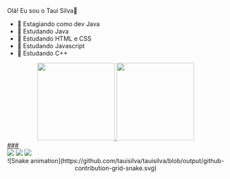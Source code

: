 Olá! Eu sou o Taui Silva👋


- 🔭 Estagiando como dev Java
- 🌱 Estudando Java
- 🌱 Estudando HTML e CSS
- 🌱 Estudando Javascript
- 🌱 Estudando C++

<div align="center">
  <a href="https://github.com/tauisilva">
  <img height="180em" src="https://github-readme-stats.vercel.app/api?username=tauisilva&show_icons=true&theme=radical&include_all_commits=true&count_private=true"/>
  <img height="180em" src="https://github-readme-stats.vercel.app/api/top-langs/?username=tauisilva&layout=compact&langs_count=7&theme=radical"/>
</div>  
 ###
<div>
  <a href= "mailto:tauisilva@gmail.com" target="_blank"><img src="https://img.shields.io/badge/Gmail-D14836?style=for-the-badge&logo=gmail&logoColor=white" target="_blank"></a>
  <a href= "https://www.linkedin.com/in/taui-silva-749b8016b?lipi=urn%3Ali%3Apage%3Ad_flagship3_profile_view_base_contact_details%3B3ypnurhkRRe2LkZXoeSF8Q%3D%3D" target="_blank"><img src="https://img.shields.io/badge/LinkedIn-0077B5?style=for-the-badge&logo=linkedin&logoColor=white" target="_blank"></a>
  <a href= "https://www.instagram.com/tauisilva/" target="_blank"><img src="https://img.shields.io/badge/Instagram-E4405F?style=for-the-badge&logo=instagram&logoColor=white" target="_blank"></a>
</div>
<div align="center">  
  ![Snake animation](https://github.com/tauisilva/tauisilva/blob/output/github-contribution-grid-snake.svg)   
</div>
